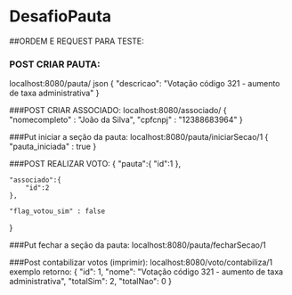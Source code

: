 # DesafioPauta
 



##ORDEM E REQUEST PARA TESTE:

### POST CRIAR PAUTA:
localhost:8080/pauta/
json
{
    "descricao": "Votação código 321 - aumento de taxa administrativa"
}

###POST CRIAR ASSOCIADO:
localhost:8080/associado/
{
    "nomecompleto" : "João da Silva",
    "cpfcnpj" : "12388683964"
}

###Put iniciar a seção da pauta:
localhost:8080/pauta/iniciarSecao/1
{
    "pauta_iniciada" : true
}

###POST REALIZAR VOTO:
{
    "pauta":{
        "id":1
    },

    "associado":{
        "id":2
    },

    "flag_votou_sim" : false
}

###Put fechar a seção da pauta:
localhost:8080/pauta/fecharSecao/1

###Post contabilizar votos (imprimir):
localhost:8080/voto/contabiliza/1
exemplo retorno:
{
    "id": 1,
    "nome": "Votação código 321 - aumento de taxa administrativa",
    "totalSim": 2,
    "totalNao": 0
}
